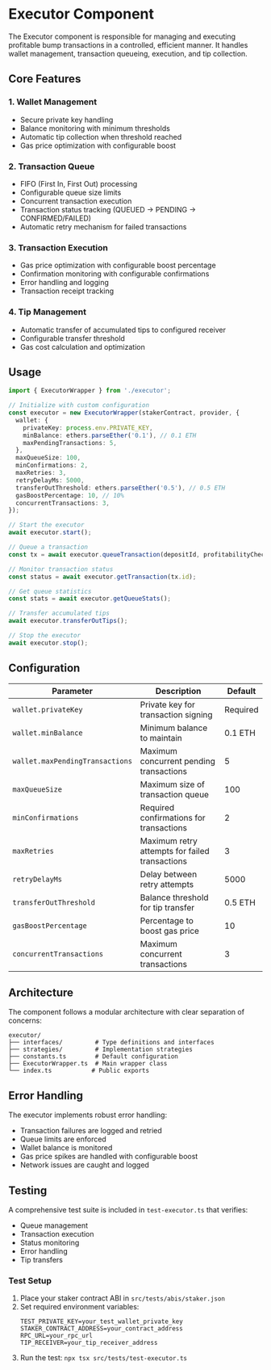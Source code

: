 # Executor Component

The Executor component is responsible for managing and executing profitable bump transactions in a controlled, efficient manner. It handles wallet management, transaction queueing, execution, and tip collection.

## Core Features

### 1. Wallet Management

- Secure private key handling
- Balance monitoring with minimum thresholds
- Automatic tip collection when threshold reached
- Gas price optimization with configurable boost

### 2. Transaction Queue

- FIFO (First In, First Out) processing
- Configurable queue size limits
- Concurrent transaction execution
- Transaction status tracking (QUEUED → PENDING → CONFIRMED/FAILED)
- Automatic retry mechanism for failed transactions

### 3. Transaction Execution

- Gas price optimization with configurable boost percentage
- Confirmation monitoring with configurable confirmations
- Error handling and logging
- Transaction receipt tracking

### 4. Tip Management

- Automatic transfer of accumulated tips to configured receiver
- Configurable transfer threshold
- Gas cost calculation and optimization

## Usage

```typescript
import { ExecutorWrapper } from './executor';

// Initialize with custom configuration
const executor = new ExecutorWrapper(stakerContract, provider, {
  wallet: {
    privateKey: process.env.PRIVATE_KEY,
    minBalance: ethers.parseEther('0.1'), // 0.1 ETH
    maxPendingTransactions: 5,
  },
  maxQueueSize: 100,
  minConfirmations: 2,
  maxRetries: 3,
  retryDelayMs: 5000,
  transferOutThreshold: ethers.parseEther('0.5'), // 0.5 ETH
  gasBoostPercentage: 10, // 10%
  concurrentTransactions: 3,
});

// Start the executor
await executor.start();

// Queue a transaction
const tx = await executor.queueTransaction(depositId, profitabilityCheck);

// Monitor transaction status
const status = await executor.getTransaction(tx.id);

// Get queue statistics
const stats = await executor.getQueueStats();

// Transfer accumulated tips
await executor.transferOutTips();

// Stop the executor
await executor.stop();
```

## Configuration

| Parameter                       | Description                                    | Default  |
| ------------------------------- | ---------------------------------------------- | -------- |
| `wallet.privateKey`             | Private key for transaction signing            | Required |
| `wallet.minBalance`             | Minimum balance to maintain                    | 0.1 ETH  |
| `wallet.maxPendingTransactions` | Maximum concurrent pending transactions        | 5        |
| `maxQueueSize`                  | Maximum size of transaction queue              | 100      |
| `minConfirmations`              | Required confirmations for transactions        | 2        |
| `maxRetries`                    | Maximum retry attempts for failed transactions | 3        |
| `retryDelayMs`                  | Delay between retry attempts                   | 5000     |
| `transferOutThreshold`          | Balance threshold for tip transfer             | 0.5 ETH  |
| `gasBoostPercentage`            | Percentage to boost gas price                  | 10       |
| `concurrentTransactions`        | Maximum concurrent transactions                | 3        |

## Architecture

The component follows a modular architecture with clear separation of concerns:

```
executor/
├── interfaces/         # Type definitions and interfaces
├── strategies/         # Implementation strategies
├── constants.ts        # Default configuration
├── ExecutorWrapper.ts  # Main wrapper class
└── index.ts           # Public exports
```

## Error Handling

The executor implements robust error handling:

- Transaction failures are logged and retried
- Queue limits are enforced
- Wallet balance is monitored
- Gas price spikes are handled with configurable boost
- Network issues are caught and logged

## Testing

A comprehensive test suite is included in `test-executor.ts` that verifies:

- Queue management
- Transaction execution
- Status monitoring
- Error handling
- Tip transfers

### Test Setup

1. Place your staker contract ABI in `src/tests/abis/staker.json`
2. Set required environment variables:
   ```
   TEST_PRIVATE_KEY=your_test_wallet_private_key
   STAKER_CONTRACT_ADDRESS=your_contract_address
   RPC_URL=your_rpc_url
   TIP_RECEIVER=your_tip_receiver_address
   ```
3. Run the test: `npx tsx src/tests/test-executor.ts`
